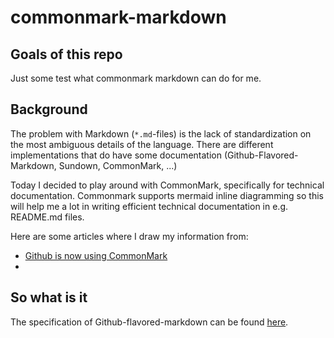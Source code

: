 # commonmark-markdown

## Goals of this repo

Just some test what commonmark markdown can do for me.

## Background

The problem with Markdown (`*.md`-files) is the lack of standardization on the most ambiguous details of the language. There are different implementations that do have some documentation (Github-Flavored-Markdown, Sundown, CommonMark, ...)

Today I decided to play around with CommonMark, specifically for technical documentation. Commonmark supports mermaid inline diagramming so this will help me a lot in writing efficient technical documentation in e.g. README.md files.

Here are some articles where I draw my information from:

- [Github is now using CommonMark](https://talk.commonmark.org/t/github-is-now-using-commonmark-and-a-modified-version-of-cmark/2365)
- [](https://github.blog/2017-03-14-a-formal-spec-for-github-markdown/)

## So what is it

The specification of Github-flavored-markdown can be found [here](https://github.com/github/cmark-gfm).
